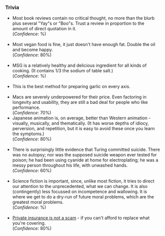 <h3>Trivia</h3>
<div><ul>

<li>
	Most book reviews contain no critical thought, no more than the blurb plus several "Yay"s or "Boo"s. Trust a review in proportion to the amount of direct quotation in it.
    <br>(<i>Confidence</i>: %)
</li>
<br>

<li>
	Most vegan food is fine, it just doesn't have enough fat. Double the oil and become happy.
    <br>(<i>Confidence</i>: 80%)
</li>
<br>


<li>
	MSG is a relatively healthy and delicious ingredient for all kinds of cooking. (It contains 1/3 the sodium of table salt.)
    <br>(<i>Confidence</i>: %)
</li>
<br>

<li>
	This is the best method for preparing garlic on every axis. 
</li>
<br>

<li>
	Macs are severely underpowered for their price. Even factoring in longevity and usability, they are still a bad deal for people who like performance.<br>
	(<i>Confidence</i>: 70%)
</li>

<li>
	Japanese animation is, on average, better than Western animation - visually, musically, and thematically. (It has worse depths of idiocy, perversion, and repetition, but it is easy to avoid these once you learn the symptoms.)
    <br>(<i>Confidence</i>: 80%)
</li>
<br>

<li>
	There is surprisingly little evidence that Turing committed suicide. There was no autopsy; nor was the supposed suicide weapon ever tested for poison; he had been using cyanide at home for electroplating; he was a messy person throughout his life, with unwashed hands.
    <br>(<i>Confidence</i>: 60%)
</li>
<br>

<li>
	Science fiction is important, since, unlike most fiction, it tries to direct our attention to the unprecedented, what we can change. It is also (contingently) less focussed on incompetence and wallowing. It is where we get to do a dry-run of future moral problems, which are the greatest moral problems.
    <br>(<i>Confidence</i>: %)
</li>
<br>

<li>
	<a href="{{ins}}">Private insurance is not a scam</a> - if you can't afford to replace what you're covering.
    <br>(<i>Confidence</i>: 80%)
</li>
<br>
</ul>

</div>

